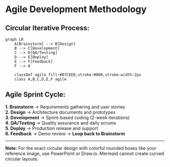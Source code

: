 # Agile Development Methodology

## Circular Iterative Process:

```mermaid
graph LR
    A[Brainstorm] --> B[Design]
    B --> C[Development]
    C --> D[QA/Testing]
    D --> E[Deploy]
    E --> F[Feedback]
    F --> A
    
    classDef agile fill:#87CEEB,stroke:#000,stroke-width:2px
    class A,B,C,D,E,F agile
```

## Agile Sprint Cycle:

**1. Brainstorm** → Requirements gathering and user stories  
**2. Design** → Architecture documents and prototypes  
**3. Development** → Sprint-based coding (2-week iterations)  
**4. QA/Testing** → Quality assurance and daily scrums  
**5. Deploy** → Production release and support  
**6. Feedback** → Demo review → **Loop back to Brainstorm**

---

**Note:** For the exact circular design with colorful rounded boxes like your reference image, use PowerPoint or Draw.io. Mermaid cannot create curved circular layouts.
